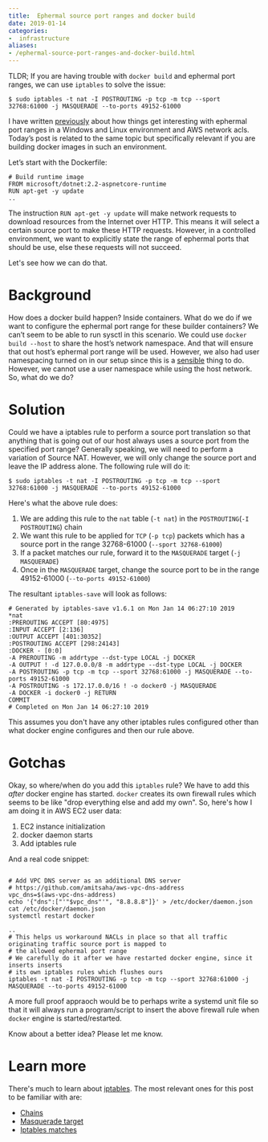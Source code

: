 ```yaml
---
title:  Ephermal source port ranges and docker build
date: 2019-01-14
categories:
-  infrastructure
aliases:
- /ephermal-source-port-ranges-and-docker-build.html
---
```


TLDR; If you are having trouble with `docker build` and ephermal port ranges, we can use `iptables` to solve the issue:

```
$ sudo iptables -t nat -I POSTROUTING -p tcp -m tcp --sport 32768:61000 -j MASQUERADE --to-ports 49152-61000
```


I have written [previously](https://echorand.me/aws-network-acls-and-ephermal-port-ranges.html) about how things get interesting with ephermal port ranges in a Windows and Linux environment and AWS network acls. Today’s post is related to the same topic but specifically relevant if you are building docker images in such an environment.

Let’s start with the Dockerfile:

```
# Build runtime image
FROM microsoft/dotnet:2.2-aspnetcore-runtime
RUN apt-get -y update
..
```

The instruction `RUN apt-get -y update`  will make network requests to download resources from the Internet over HTTP. This means it will select a certain source port to make these HTTP requests. However, in a controlled environment, we want to explicitly state the range of ephermal ports that should be use, else these requests will not succeed. 

Let's see how we can do that.

# Background

How does a docker build happen? Inside containers. What do we do if we want to configure the ephermal port range for these builder containers? We can’t seem to be able to run sysctl in this scenario. We could use `docker build --host` to share the host’s network namespace. And that will ensure that out host’s ephermal port range will be used. However, we also had user namespacing turned on in our setup since this is a [sensible](https://echorand.me/docker-userns-remap-and-system-users-on-linux.html) thing to do. However, we cannot use a user namespace while using the host network. So, what do we do?

# Solution

Could we have a iptables rule to perform a source port translation so that anything that is going out of our host always uses a source port from the specified port range? Generally speaking, we will need to perform a variation of Source NAT. However, we will only change the source port and leave the IP address alone. The following rule will do it:

```
$ sudo iptables -t nat -I POSTROUTING -p tcp -m tcp --sport 32768:61000 -j MASQUERADE --to-ports 49152-61000
```

Here's what the above rule does:

1. We are adding this rule to the `nat` table (`-t nat`) in the `POSTROUTING`(`-I POSTROUTING`) chain
2. We want this rule to be applied for `TCP` (`-p tcp`) packets which has a source port in the range 32768-61000 (`--sport 32768-61000`)
3. If a packet matches our rule, forward it to the `MASQUERADE` target (`-j MASQUERADE`)
4. Once in the `MASQUERADE` target, change the source port to be in the range 49152-61000 (`--to-ports 49152-61000`)

The resultant `iptables-save` will look as follows:

```
# Generated by iptables-save v1.6.1 on Mon Jan 14 06:27:10 2019
*nat
:PREROUTING ACCEPT [80:4975]
:INPUT ACCEPT [2:136]
:OUTPUT ACCEPT [401:30352]
:POSTROUTING ACCEPT [298:24143]
:DOCKER - [0:0]
-A PREROUTING -m addrtype --dst-type LOCAL -j DOCKER
-A OUTPUT ! -d 127.0.0.0/8 -m addrtype --dst-type LOCAL -j DOCKER
-A POSTROUTING -p tcp -m tcp --sport 32768:61000 -j MASQUERADE --to-ports 49152-61000
-A POSTROUTING -s 172.17.0.0/16 ! -o docker0 -j MASQUERADE
-A DOCKER -i docker0 -j RETURN
COMMIT
# Completed on Mon Jan 14 06:27:10 2019
```

This assumes you don't have any other iptables rules configured other than what docker engine configures and then our rule above.


# Gotchas

Okay, so where/when do you add this `iptables` rule? We have to add this *after* docker engine has started. `docker` creates
its own firewall rules which seems to be like "drop everything else and add my own". So, here's how I am doing it in AWS EC2 user
data:

1. EC2 instance initialization
2. docker daemon starts
3. Add iptables rule

And a real code snippet:

```

# Add VPC DNS server as an additional DNS server
# https://github.com/amitsaha/aws-vpc-dns-address
vpc_dns=$(aws-vpc-dns-address)
echo '{"dns":["'"$vpc_dns"'", "8.8.8.8"]}' > /etc/docker/daemon.json
cat /etc/docker/daemon.json
systemctl restart docker

..
# This helps us workaround NACLs in place so that all traffic originating traffic source port is mapped to 
# the allowed ephermal port range
# We carefully do it after we have restarted docker engine, since it inserts inserts
# its own iptables rules which flushes ours
iptables -t nat -I POSTROUTING -p tcp -m tcp --sport 32768:61000 -j MASQUERADE --to-ports 49152-61000
```

A more full proof appraoch would be to perhaps write a systemd unit file so that it will always run a program/script to insert
the above firewall rule when `docker` engine is started/restarted.

Know about a better idea? Please let me know.

# Learn more

There's much to learn about [iptables](https://www.frozentux.net/iptables-tutorial/iptables-tutorial.html). The most relevant
ones for this post to be familiar with are:

- [Chains](https://www.booleanworld.com/depth-guide-iptables-linux-firewall/#Chains)
- [Masquerade target](https://www.frozentux.net/iptables-tutorial/chunkyhtml/x4422.html)
- [Iptables matches](https://www.frozentux.net/iptables-tutorial/iptables-tutorial.html#MATCHES)
